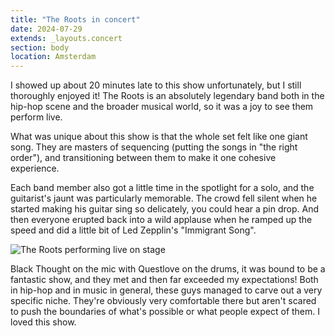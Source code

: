 ```yaml
---
title: "The Roots in concert"
date: 2024-07-29
extends: _layouts.concert
section: body
location: Amsterdam
---
```


I showed up about 20 minutes late to this show unfortunately, but I still thoroughly enjoyed it! The Roots is an absolutely legendary band both in the hip-hop scene and the broader musical world, so it was a joy to see them perform live.

What was unique about this show is that the whole set felt like one giant song. They are masters of sequencing (putting the songs in "the right order"), and transitioning between them to make it one cohesive experience.

Each band member also got a little time in the spotlight for a solo, and the guitarist's jaunt was particularly memorable. The crowd fell silent when he started making his guitar sing so delicately, you could hear a pin drop. And then everyone erupted back into a wild applause when he ramped up the speed and did a little bit of Led Zepplin's "Immigrant Song".

![The Roots performing live on stage](/assets/images/concerts/the-roots.jpg)

Black Thought on the mic with Questlove on the drums, it was bound to be a fantastic show, and they met and then far exceeded my expectations! Both in hip-hop and in music in general, these guys managed to carve out a very specific niche. They're obviously very comfortable there but aren't scared to push the boundaries of what's possible or what people expect of them. I loved this show.
